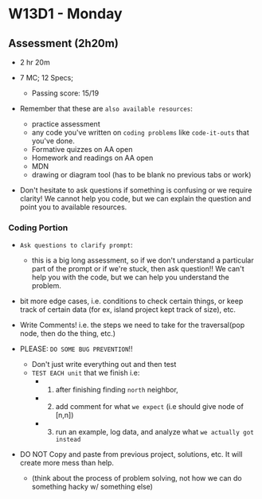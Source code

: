# W13D1 - Monday

## Assessment (2h20m)
- 2 hr 20m
  
- 7 MC; 12 Specs; 
  - Passing score: 15/19

- Remember that these are `also available resources`:
  - practice assessment
  - any code you've written on `coding problems` like `code-it-outs` that you've done.
  - Formative quizzes on AA open
  - Homework and readings on AA open
  - MDN
  - drawing or diagram tool (has to be blank no previous tabs or work)

- Don't hesitate to ask questions if something is confusing or we require clarity! We cannot help you code, but we can explain the question and point you to available resources.

### Coding Portion
- `Ask questions to clarify prompt`: 
  - this is a big long assessment, so if we don't understand a particular part of the prompt or if we're stuck, then ask question!! We can't help you with the code, but we can help you understand the problem.

- bit more edge cases, i.e. conditions to check certain things, or keep track of certain data (for ex, island project kept track of size), etc.

- Write Comments! i.e. the steps we need to take for the traversal(pop node, then do the thing, etc.)

- PLEASE: `DO SOME BUG PREVENTION`!!
  - Don't just write everything out and then test
  - `TEST EACH unit` that we finish i.e:
    - 1) after finishing finding `north` neighbor, 
    - 2) add comment for what `we expect` (i.e should give node of [n,n]) 
    - 3) run an example, log data, and analyze what `we actually got instead`


- DO NOT Copy and paste from previous project, solutions, etc. It will create more mess than help. 
  - (think about the process of problem solving, not how we can do something hacky w/ something else)